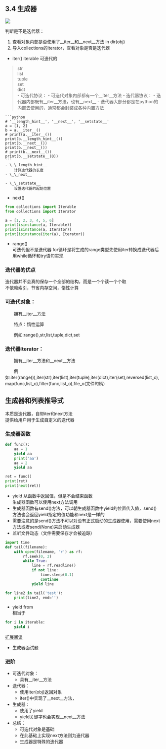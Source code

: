 ## 3.4 生成器
![](https://github.com/fangmingc/Python/blob/master/Basis_of_Python/Picture/%E7%94%9F%E6%88%90%E5%99%A8.png)

判断是不是迭代器：  
1. 查看对象内部是否使用了\_\_iter__和\_\_next__方法 in dir(obj)  
2. 导入collections的Iterator，查看对象是否是迭代器
- iter()
	iterable 可迭代的
>str  
>list  
>tuple  
>set  
>dict  	
	- 可迭代协议：
		- 可迭代对象内部都有一个__iter__方法
	- 迭代器协议：
		- 迭代器内部既有__iter__方法，也有__next__
		- 迭代器大部分都是在python的内部去使用的，通常都会封装成各种内置方法

	```python
	# '__length_hint__', '__next__', '__setstate__'
	a = [1, 2]
	b = a.__iter__()
	# print(a.__iter__())
	print(b.__length_hint__())
	print(b.__next__())
	print(b.__next__())
	# print(b.__next__())
	print(b.__setstate__(0))
	```
	- \_\_length_hint__
		计算迭代器的长度
	- \_\_next__
		
	- \_\_setstate__
		设置迭代器的起始位置
- next()  
	
```python
from collections import Iterable
from collections import Iterator

a = [1, 2, 3, 4, 5, 6]
print(isinstance(a, Iterable))
print(isinstance(a, Iterator))
print(isinstance(iter(a), Iterator))
```
- range()  
	可迭代但不是迭代器
	for循环是将生成的range类型先使用iter转换成迭代器后用while循环和try语句实现

### 迭代器的优点
迭代器并不会真的保存一个全部的结构，而是一个个读一个个取  
不依赖索引，节省内存空间，惰性计算  

### 可迭代对象：

　　拥有\_\_iter__方法

　　特点：惰性运算

　　例如:range(),str,list,tuple,dict,set

### 迭代器Iterator：

　　拥有\_\_iter__方法和\_\_next__方法

　　例如:iter(range()),iter(str),iter(list),iter(tuple),iter(dict),iter(set),reversed(list_o),map(func,list_o),filter(func,list_o),file_o(文件句柄)
## 生成器和列表推导式
 本质是迭代器，自带iter和next方法  
提供给用户用于生成自定义的迭代器

### 生成器函数
```python
def func():
    aa = 1
	yield aa
    print('aa')
	aa = 2
    yield aa

ret = func()
print(ret)
print(next(ret))
```
- yield
	从函数中返回值，但是不会结束函数  
生成器函数可以使用next方法调用  
- 生成器函数有send()方法，可以朝生成器函数中yield的位置传入值，send()方法也会返回yield指定的值功能和next是一样的
- 需要注意的是send()方法不可以对没有正式启动的生成器使用，需要使用next方法或者send(None)来启动生成器
- 监听文件动态（文件需要保存才会被追踪）  

```python
import time
def tail(filename):
    with open(filename, 'r') as rf:
        rf.seek(0, 2)
        while True:
            line = rf.readline()
            if not line:
                time.sleep(0.1)
                continue
            yield line

for line2 in tail('test'):
    print(line2, end='')
```
- yield from  
相当于

```python
for i in iterable:
    yield i
```
[扩展阅读](http://blog.csdn.net/u010161379/article/details/51645264)

- 生成器面试题



### 进阶
- 可迭代对象：
	- 具有\_\_iter__方法
- 迭代器：
	- 使用iter(obj)返回对象
	- iter()中实现了\_\_next__方法，
- 生成器：
	- 使用了yield
	- yield关键字也会实现\_\_next__方法
- 总结：
	- 可迭代对象是基础
	- 在此基础上实现next方法则为迭代器
	- 生成器是特殊的迭代器

